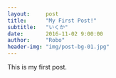 ```yaml
---
layout:     post
title:      "My First Post!"
subtitle:   "いくか"
date:       2016-11-02 9:00:00
author:     "Robo"
header-img: "img/post-bg-01.jpg"
---
```


This is my first post.